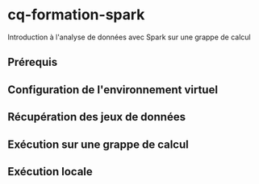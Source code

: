 # cq-formation-spark
Introduction à l'analyse de données avec Spark sur une grappe de calcul

## Prérequis

## Configuration de l'environnement virtuel

## Récupération des jeux de données

## Exécution sur une grappe de calcul

## Exécution locale

